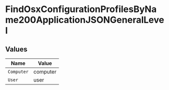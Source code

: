 # FindOsxConfigurationProfilesByName200ApplicationJSONGeneralLevel


## Values

| Name       | Value      |
| ---------- | ---------- |
| `Computer` | computer   |
| `User`     | user       |